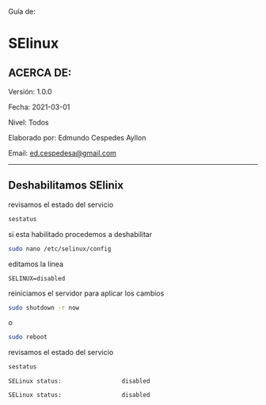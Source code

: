 Guía de: 

# SElinux

## ACERCA DE:

Versión: 1.0.0

Fecha: 2021-03-01

Nivel: Todos

Elaborado por: Edmundo Cespedes Ayllon

Email: [ed.cespedesa@gmail.com](ed.cespedesa@gmail.com)

---

## Deshabilitamos SElinix

revisamos el estado del servicio

```bash
sestatus
```

si esta habilitado procedemos a deshabilitar

```bash
sudo nano /etc/selinux/config
```

editamos la línea

```
SELINUX=disabled
```

reiniciamos el servidor para aplicar los cambios

```bash
sudo shutdown -r now
```

o

```bash
sudo reboot
```

revisamos el estado del servicio

```bash
sestatus
```

```output
SELinux status:                 disabled
```

```
SELinux status:                 disabled
```

